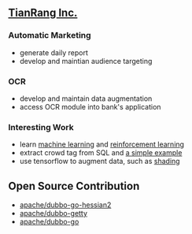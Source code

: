## [TianRang Inc.](https://www.tianrang.com/)

### Automatic Marketing

- generate daily report
- develop and maintian audience targeting

### OCR

- develop and maintain data augmentation
- access OCR module into bank's application

### Interesting Work

- learn [machine learning](https://zhuanlan.zhihu.com/c_159352921) and [reinforcement learning](https://zhuanlan.zhihu.com/c_141802064)
- extract crowd tag from SQL and [a simple example](https://github.com/gaoxinge/gaoxinge/tree/master/job1/interesting%20work/2)
- use tensorflow to augment data, such as [shading](https://github.com/gaoxinge/gaoxinge/tree/master/job1/interesting%20work/3)

## Open Source Contribution

- [apache/dubbo-go-hessian2](https://github.com/apache/dubbo-go-hessian2)
- [apache/dubbo-getty](https://github.com/apache/dubbo-getty)
- [apache/dubbo-go](https://github.com/apache/dubbo-go)
